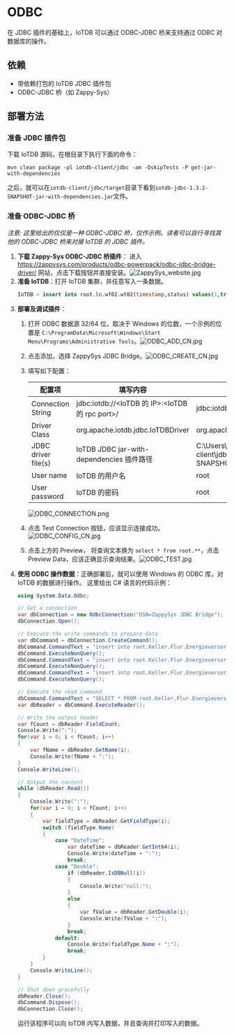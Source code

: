 <!--

    Licensed to the Apache Software Foundation (ASF) under one
    or more contributor license agreements.  See the NOTICE file
    distributed with this work for additional information
    regarding copyright ownership.  The ASF licenses this file
    to you under the Apache License, Version 2.0 (the
    "License"); you may not use this file except in compliance
    with the License.  You may obtain a copy of the License at
    
        http://www.apache.org/licenses/LICENSE-2.0
    
    Unless required by applicable law or agreed to in writing,
    software distributed under the License is distributed on an
    "AS IS" BASIS, WITHOUT WARRANTIES OR CONDITIONS OF ANY
    KIND, either express or implied.  See the License for the
    specific language governing permissions and limitations
    under the License.

-->

# ODBC
在 JDBC 插件的基础上，IoTDB 可以通过 ODBC-JDBC 桥来支持通过 ODBC 对数据库的操作。

## 依赖
* 带依赖打包的 IoTDB JDBC 插件包
* ODBC-JDBC 桥（如 Zappy-Sys）

## 部署方法
### 准备 JDBC 插件包
下载 IoTDB 源码，在根目录下执行下面的命令：
```shell
mvn clean package -pl iotdb-client/jdbc -am -DskipTests -P get-jar-with-dependencies
```
之后，就可以在`iotdb-client/jdbc/target`目录下看到`iotdb-jdbc-1.3.2-SNAPSHOT-jar-with-dependencies.jar`文件。

### 准备 ODBC-JDBC 桥
*注意: 这里给出的仅仅是一种 ODBC-JDBC 桥，仅作示例。读者可以自行寻找其他的 ODBC-JDBC 桥来对接 IoTDB 的 JDBC 插件。*
1.  **下载 Zappy-Sys ODBC-JDBC 桥插件**：
进入 https://zappysys.com/products/odbc-powerpack/odbc-jdbc-bridge-driver/ 网站，点击下载按钮并直接安装。![ZappySys_website.jpg](https://alioss.timecho.com/upload/ZappySys_website.jpg)
2. **准备 IoTDB**：打开 IoTDB 集群，并任意写入一条数据。
    ```sql
    IoTDB > insert into root.ln.wf02.wt02(timestamp,status) values(1,true)
    ```
3. **部署及调试插件**：
   1. 打开 ODBC 数据源 32/64 位，取决于 Windows 的位数，一个示例的位置是 `C:\ProgramData\Microsoft\Windows\Start Menu\Programs\Administrative Tools`。![ODBC_ADD_CN.jpg](https://alioss.timecho.com/upload/ODBC_ADD_CN.jpg)
   2. 点击添加，选择 ZappySys JDBC Bridge。![ODBC_CREATE_CN.jpg](https://alioss.timecho.com/upload/ODBC_CREATE_CN.jpg)
   3. 填写如下配置：

      | 配置项                 | 填写内容                                          | 示例                                                                                                                 |
      |---------------------|-----------------------------------------------|--------------------------------------------------------------------------------------------------------------------|
      | Connection String   | jdbc:iotdb://<IoTDB 的 IP>:<IoTDB 的 rpc port>/ | jdbc:iotdb://127.0.0.1:6667/                                                                                       |
      | Driver Class        | org.apache.iotdb.jdbc.IoTDBDriver             | org.apache.iotdb.jdbc.IoTDBDriver                                                                                  |
      | JDBC driver file(s) | IoTDB JDBC jar-with-dependencies 插件路径         | C:\Users\13361\Documents\GitHub\iotdb\iotdb-client\jdbc\target\iotdb-jdbc-1.3.2-SNAPSHOT-jar-with-dependencies.jar |
      | User name           | IoTDB 的用户名                                    | root                                                                                                               |
      | User password       | IoTDB 的密码                                     | root                                                                                                               |
      ![ODBC_CONNECTION.png](https://alioss.timecho.com/upload/ODBC_CONNECTION.png)
   4. 点击 Test Connection 按钮，应该显示连接成功。![ODBC_CONFIG_CN.jpg](https://alioss.timecho.com/upload/ODBC_CONFIG_CN.jpg)
   5. 点击上方的 Preview， 将查询文本换为 `select * from root.**`，点击 Preview Data，应该正确显示查询结果。![ODBC_TEST.jpg](https://alioss.timecho.com/upload/ODBC_TEST.jpg)
4. **使用 ODBC 操作数据**：正确部署后，就可以使用 Windows 的 ODBC 库，对 IoTDB 的数据进行操作。 这里给出 C# 语言的代码示例：
    ```C#
    using System.Data.Odbc;
    
    // Get a connection
    var dbConnection = new OdbcConnection("DSN=ZappySys JDBC Bridge");
    dbConnection.Open();
    
    // Execute the write commands to prepare data
    var dbCommand = dbConnection.CreateCommand();
    dbCommand.CommandText = "insert into root.Keller.Flur.Energieversorgung(time, s1) values(1715670861634, 1)";
    dbCommand.ExecuteNonQuery();
    dbCommand.CommandText = "insert into root.Keller.Flur.Energieversorgung(time, s2) values(1715670861634, true)";
    dbCommand.ExecuteNonQuery();
    dbCommand.CommandText = "insert into root.Keller.Flur.Energieversorgung(time, s3) values(1715670861634, 3.1)";
    dbCommand.ExecuteNonQuery();
    
    // Execute the read command
    dbCommand.CommandText = "SELECT * FROM root.Keller.Flur.Energieversorgung";
    var dbReader = dbCommand.ExecuteReader();
    
    // Write the output header
    var fCount = dbReader.FieldCount;
    Console.Write(":");
    for(var i = 0; i < fCount; i++)
    {
        var fName = dbReader.GetName(i);
        Console.Write(fName + ":");
    }
    Console.WriteLine();
    
    // Output the content
    while (dbReader.Read())
    {
        Console.Write(":");
        for(var i = 0; i < fCount; i++) 
        {
            var fieldType = dbReader.GetFieldType(i);
            switch (fieldType.Name)
            {
                case "DateTime":
                    var dateTime = dbReader.GetInt64(i);
                    Console.Write(dateTime + ":");
                    break;
                case "Double":
                    if (dbReader.IsDBNull(i)) 
                    {
                        Console.Write("null:");
                    }
                    else 
                    {
                        var fValue = dbReader.GetDouble(i);
                        Console.Write(fValue + ":");
                    }   
                    break;
                default:
                    Console.Write(fieldType.Name + ":");
                    break;
            }
        }
        Console.WriteLine();
    }
    
    // Shut down gracefully
    dbReader.Close();
    dbCommand.Dispose();
    dbConnection.Close();
    ```
    运行该程序可以向 IoTDB 内写入数据，并且查询并打印写入的数据。
